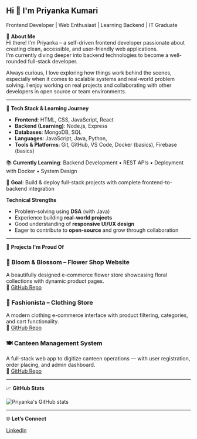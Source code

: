 ## Hi 👋 I'm Priyanka Kumari
Frontend Developer | Web Enthusiast | Learning Backend | IT Graduate

🔹 **About Me**  
Hi there! I'm Priyanka – a self-driven frontend developer passionate about creating clean, accessible, and user-friendly web applications.  
I'm currently diving deeper into backend technologies to become a well-rounded full-stack developer.  

Always curious, I love exploring how things work behind the scenes, especially when it comes to scalable systems and real-world problem solving. I enjoy working on real projects and collaborating with other developers in open source or team environments.

---

🔧 **Tech Stack & Learning Journey**

- **Frontend**: HTML, CSS, JavaScript, React  
- **Backend (Learning)**: Node.js, Express  
- **Databases**: MongoDB,  SQL  
- **Languages**: JavaScript, Java, Python,  
- **Tools & Platforms**: Git, GitHub, VS Code, Docker (basics), Firebase (basics) 

📚 **Currently Learning**: Backend Development • REST APIs • Deployment with Docker • System Design

🎯 **Goal**: Build & deploy full-stack projects with complete frontend-to-backend integration

**Technical Strengths**

- Problem-solving using **DSA** (with Java)
- Experience building **real-world projects**
- Good understanding of **responsive UI/UX design**
- Eager to contribute to **open-source** and grow through collaboration

---

🚀 **Projects I'm Proud Of**

### 🛒 Bloom & Blossom – Flower Shop Website  
A beautifully designed e-commerce flower store showcasing floral collections with dynamic product pages.   
🔗 [GitHub Repo](https://github.com/Roy1Priyanka/Bloom-Blossom-flower-website)

### 👗 Fashionista – Clothing Store  
A modern clothing e-commerce interface with product filtering, categories, and cart functionality.  
🔗  [GitHub Repo](https://github.com/Roy1Priyanka/E-commerce-website)

### 🍽️ Canteen Management System  
A full-stack web app to digitize canteen operations — with user registration, order placing, and admin dashboard.  
🔗  [GitHub Repo](https://github.com/Roy1Priyanka/Canteen_Management)

---


📈 **GitHub Stats**

![Priyanka's GitHub stats](https://github-readme-stats.vercel.app/api?username=priyankarajput&show_icons=true&theme=radical)

---

🌐 **Let’s Connect**

[LinkedIn](https://www.linkedin.com/in/priyanka-kumari-183a15280/)


<!--
**Roy1Priyanka/Roy1Priyanka** is a ✨ _special_ ✨ repository because its `README.md` (this file) appears on your GitHub profile.

Here are some ideas to get you started:

- 🔭 I’m currently working on ...
- 🌱 I’m currently learning ...
- 👯 I’m looking to collaborate on ...
- 🤔 I’m looking for help with ...
- 💬 Ask me about ...
- 📫 How to reach me: ...
- 😄 Pronouns: ...
- ⚡ Fun fact: ...
-->
